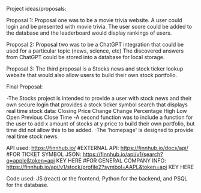 
Project ideas/proposals:

Proposal 1:
Proposal one was to be a movie trivia website. A user could login and be presented with movie trivia.  The
user score could be added to the database and the leaderboard would display rankings of users.

Proposal 2:
Proposal two was to be a ChatGPT integration that could be used for a particular topic (news, science, etc) The discovered
answers from ChatGPT could be stored into a database for local storage.

Proposal 3:
The third proposal is a Stocks news and stock ticker lookup website that would also allow users to build their
own stock portfolio.  


Final Proposal:

-The Stocks project is intended to provide a user with stock news and their own secure login that provides a stock ticker
symbol search that displays real time stock data:
Closing Price
Change
Change Percentage
High
Low
Open
Previous Close
Time
-A second function was to include a function for the user to add x amount of stocks at y price to build their own
portfolio, but time did not allow this to be added.
-The 'homepage' is designed to provide real time stock news.

API used: https://finnhub.io/
#EXTERNAL API: https://finnhub.io/docs/api/
#FOR TICKET SYMBOL JSON: https://finnhub.io/api/v1/search?q=apple&token=api KEY HERE
#FOR GENERAL COMPANY INFO: https://finnhub.io/api/v1/stock/profile2?symbol=AAPL&token=api KEY HERE

Code used:  JS (react) or the frontend, Python for the backend, and PSQL for the database.